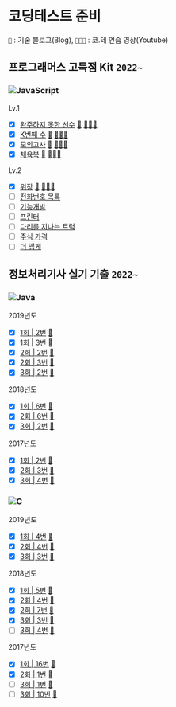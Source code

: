 # 코딩테스트 준비 

`📝` : 기술 블로그(Blog),  `🧑🏻‍💼` : 코.테 연습 영상(Youtube)

## 프로그래머스 고득점 Kit `2022~`
### ![JavaScript](https://img.shields.io/badge/javascript-%23323330.svg?style=for-the-badge&logo=javascript&logoColor=%23F7DF1E)
Lv.1
- [x] [완주하지 못한 선수](https://github.com/djdu4496/algorithm/blob/master/Programmers/%EC%99%84%EC%A3%BC%ED%95%98%EC%A7%80%EB%AA%BB%ED%95%9C%EC%84%A0%EC%88%98.js) [📝](https://github.com/djdu4496/algorithm/issues/1) [🧑🏻‍💼](https://www.youtube.com/watch?v=D8LAJXn5uqk)
- [x] [K번째 수](https://github.com/djdu4496/algorithm/blob/master/Programmers/K%EB%B2%88%EC%A7%B8%EC%88%98.js) [📝](https://github.com/djdu4496/algorithm/issues/2) [🧑🏻‍💼](https://www.youtube.com/watch?v=5mS3Kn-YERU)
- [x] [모의고사](https://github.com/djdu4496/algorithm/blob/master/Programmers/%EB%AA%A8%EC%9D%98%EA%B3%A0%EC%82%AC.js) [📝](https://github.com/djdu4496/algorithm/issues/3) [🧑🏻‍💼](https://www.youtube.com/watch?v=Hc1_pDAQ06I)
- [x] [체육복](https://github.com/djdu4496/algorithm/blob/master/Programmers/%EC%B2%B4%EC%9C%A1%EB%B3%B5.js) [📝](https://github.com/djdu4496/algorithm/issues/4) [🧑🏻‍💼](https://www.youtube.com/watch?v=jcbD7kUQpmM&feature=youtu.be)

Lv.2
- [x] [위장](https://github.com/djdu4496/algorithm/blob/master/Programmers/%EC%9C%84%EC%9E%A5.js) [📝](https://github.com/djdu4496/algorithm/issues/5) [🧑🏻‍💼](https://www.youtube.com/watch?v=M8NpZcOvBSU&feature=youtu.be)
- [ ] [전화번호 목록](#)
- [ ] [기능개발](#)
- [ ] [프린터](#)
- [ ] [다리를 지나는 트럭](#)
- [ ] [주식 가격](#)
- [ ] [더 맵게](#)

## 정보처리기사 실기 기출 `2022~`
### ![Java](https://img.shields.io/badge/java-%23ED8B00.svg?style=for-the-badge&logo=java&logoColor=white)
2019년도
- [x] [1회 | 2번](https://github.com/djdu4496/algorithm/blob/master/Java/algorithm-19-01-02.java) [📝](https://cooing-silicon-7ae.notion.site/01-JAVA-1-25d538bd45ae4d3991551ac6a08f6f30)
- [x] [1회 | 3번](https://github.com/djdu4496/algorithm/blob/master/Java/algorithm-19-01-03.java) [📝](https://cooing-silicon-7ae.notion.site/01-JAVA-2-29f051b226d74c0cb625665250aa34d0)
- [x] [2회 | 2번](https://github.com/djdu4496/algorithm/blob/master/Java/algorithm-19-02-02.java) [📝](https://cooing-silicon-7ae.notion.site/02-JAVA-2-cbe545d0af6442eab4ec6bbec2ea7343)
- [x] [2회 | 3번](https://github.com/djdu4496/algorithm/blob/master/Java/algorithm-19-02-03.java) [📝](https://cooing-silicon-7ae.notion.site/02-JAVA-3-a38d3bd760d5401491b1d31c5b6176b3)
- [x] [3회 | 2번](https://github.com/djdu4496/algorithm/blob/master/Java/algorithm-19-03-02.java) [📝](https://cooing-silicon-7ae.notion.site/03-JAVA-2-1e747c8c85b6482d8865b270249473d6)

2018년도
- [x] [1회 | 6번](https://github.com/djdu4496/algorithm/blob/master/Java/algorithm-18-01-06.java) [📝](https://cooing-silicon-7ae.notion.site/01-JAVA-6-039add39cbc942d79f467e9651b3589e)
- [x] [2회 | 6번](https://github.com/djdu4496/algorithm/blob/master/Java/algorithm-18-02-06.java) [📝](https://cooing-silicon-7ae.notion.site/02-JAVA-6-e080a4af67784175a3c7069ad02c4429)
- [x] [3회 | 2번](https://github.com/djdu4496/algorithm/blob/master/Java/algorithm-18-03-02.java) [📝](https://cooing-silicon-7ae.notion.site/03-JAVA-2-9cce907d5c9949fe95f50dc08c340cd5)

2017년도
- [x] [1회 | 2번](https://github.com/djdu4496/algorithm/blob/master/Java/algorithm-17-01-02.java) [📝](https://cooing-silicon-7ae.notion.site/01-JAVA-2-9b5d6c1099e34acf821dc29641a2733b)
- [x] [2회 | 3번](https://github.com/djdu4496/algorithm/blob/master/Java/algorithm-17-02-03.java) [📝](https://cooing-silicon-7ae.notion.site/02-JAVA-3-f21be6c46a0a4ae38ec105a453c93ea1)
- [x] [3회 | 4번](https://github.com/djdu4496/algorithm/blob/master/Java/algorithm-17-03-04.java) [📝](https://cooing-silicon-7ae.notion.site/03-JAVA-4-679db95c2cae4cb1b3d23dac78f728b6)

### ![C](https://img.shields.io/badge/c-%2300599C.svg?style=for-the-badge&logo=c&logoColor=white)

2019년도
- [x] [1회 | 4번](https://github.com/djdu4496/algorithm/blob/master/EngineerInformationProcessing/C/algorithm-19-01-04.c) [📝](https://cooing-silicon-7ae.notion.site/04-C-7dcc117c3c414d6cabf0bce9bce878ae)
- [x] [2회 | 4번](https://github.com/djdu4496/algorithm/blob/master/EngineerInformationProcessing/C/algorithm-19-02-04.c) [📝](https://cooing-silicon-7ae.notion.site/04-C-4fd977e7682e42089524f7a9f1a46150)
- [x] [3회 | 3번](https://github.com/djdu4496/algorithm/blob/master/EngineerInformationProcessing/C/algorithm-19-03-03.c) [📝](https://cooing-silicon-7ae.notion.site/03-C-3-7caaa3336dba4e459f0f4a08cbc29cf9)

2018년도
- [x] [1회 | 5번](https://github.com/djdu4496/algorithm/blob/master/EngineerInformationProcessing/C/algorithm-18-01-05.c) [📝](https://cooing-silicon-7ae.notion.site/01-C-5-5b895513aedc49d59552aef4202d4250)
- [x] [2회 | 4번](https://github.com/djdu4496/algorithm/blob/master/EngineerInformationProcessing/C/algorithm-18-02-04.c) [📝](https://cooing-silicon-7ae.notion.site/02-C-4-e4d2ac16b60e4da7aa795363b778358f)
- [x] [2회 | 7번](https://github.com/djdu4496/algorithm/blob/master/EngineerInformationProcessing/C/algorithm-18-02-07.c) [📝](https://cooing-silicon-7ae.notion.site/02-C-7-a593eff821ad4765bb46d025a9c5f641)
- [x] [3회 | 3번](https://github.com/djdu4496/algorithm/blob/master/EngineerInformationProcessing/C/algorithm-18-03-03.c) [📝](https://cooing-silicon-7ae.notion.site/03-C-3-2c5b79487ca449709e25c4d379a1a490)
- [ ] [3회 | 4번](https://github.com/djdu4496/algorithm/blob/master/EngineerInformationProcessing/C/algorithm-18-03-04.c) [📝](https://cooing-silicon-7ae.notion.site/03-C-4-d738d97afb204edaadfb284b6dce0362)

2017년도
- [x] [1회 | 16번](https://github.com/djdu4496/algorithm/blob/master/EngineerInformationProcessing/C/algorithm-17-01-16.c) [📝](https://cooing-silicon-7ae.notion.site/01-C-16-51a5f352dc19462896a541204438f611)
- [x] [2회 | 1번](https://github.com/djdu4496/algorithm/blob/master/EngineerInformationProcessing/C/algorithm-17-02-01.c) [📝](https://cooing-silicon-7ae.notion.site/02-C-1-2285c28e7af34ab9aae1c107244ccba2)
- [ ] [3회 | 1번](https://github.com/djdu4496/algorithm/blob/master/EngineerInformationProcessing/C/algorithm-17-03-01.c) [📝](https://cooing-silicon-7ae.notion.site/03-C-1-8c1f1bf590b14760828b0c56227e67ba)
- [ ] [3회 | 10번](https://github.com/djdu4496/algorithm/blob/master/EngineerInformationProcessing/C/algorithm-17-03-10.c) [📝](https://cooing-silicon-7ae.notion.site/03-C-10-d567933a9a4c4bd5b8a0fd449b8e514c)